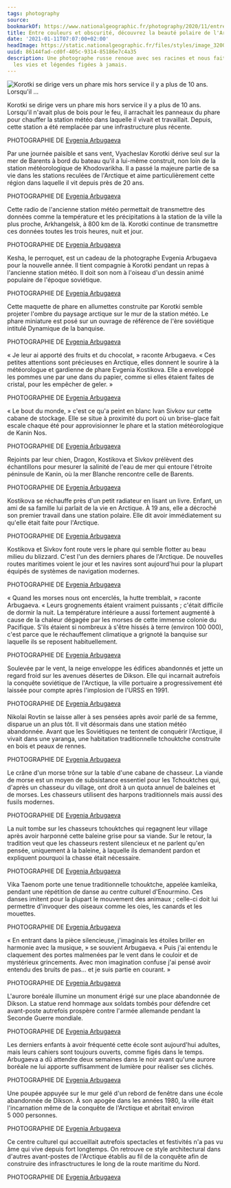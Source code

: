 ```yaml
---
tags: photography
source:
bookmarkOf: https://www.nationalgeographic.fr/photography/2020/11/entre-couleurs-et-obscurite-decouvrez-la-beaute-polaire-de-larctique-russe?image=arctic-life-doll-windowsill
title: Entre couleurs et obscurité, découvrez la beauté polaire de l'Arctique russe
date: '2021-01-11T07:07:00+02:00'
headImage: https://static.nationalgeographic.fr/files/styles/image_3200/public/arctic-life-lighthouse.jpg?w=1600
uuid: 86144fad-cd0f-405c-9314-85186e7c4a35
description: Une photographe russe renoue avec ses racines et nous fait découvrir
  les vies et légendes figées à jamais.
---
```


![Korotki se dirige vers un phare mis hors service il y a plus de 10 ans. Lorsqu'il ...](https://static.nationalgeographic.fr/files/styles/image_3200/public/arctic-life-lighthouse.jpg?w=1190&h=794)

Korotki se dirige vers un phare mis hors service il y a plus de 10 ans. Lorsqu'il n'avait plus de bois pour le feu, il arrachait les panneaux du phare pour chauffer la station météo dans laquelle il vivait et travaillait. Depuis, cette station a été remplacée par une infrastructure plus récente.

PHOTOGRAPHIE DE [Evgenia Arbugaeva](/photographe/evgenia-arbugaeva)

Par une journée paisible et sans vent, Vyacheslav Korotki dérive seul sur la mer de Barents à bord du bateau qu'il a lui-même construit, non loin de la station météorologique de Khodovarikha. Il a passé la majeure partie de sa vie dans les stations reculées de l'Arctique et aime particulièrement cette région dans laquelle il vit depuis près de 20 ans.

PHOTOGRAPHIE DE [Evgenia Arbugaeva](/photographe/evgenia-arbugaeva)

Cette radio de l'ancienne station météo permettait de transmettre des données comme la température et les précipitations à la station de la ville la plus proche, Arkhangelsk, à 800 km de là. Korotki continue de transmettre ces données toutes les trois heures, nuit et jour.

PHOTOGRAPHIE DE [Evgenia Arbugaeva](/photographe/evgenia-arbugaeva)

Kesha, le perroquet, est un cadeau de la photographe Evgenia Arbugaeva pour la nouvelle année. Il tient compagnie à Korotki pendant un repas à l'ancienne station météo. Il doit son nom à l'oiseau d'un dessin animé populaire de l'époque soviétique.

PHOTOGRAPHIE DE [Evgenia Arbugaeva](/photographe/evgenia-arbugaeva)

Cette maquette de phare en allumettes construite par Korotki semble projeter l'ombre du paysage arctique sur le mur de la station météo. Le phare miniature est posé sur un ouvrage de référence de l'ère soviétique intitulé Dynamique de la banquise.

PHOTOGRAPHIE DE [Evgenia Arbugaeva](/photographe/evgenia-arbugaeva)

« Je leur ai apporté des fruits et du chocolat, » raconte Arbugaeva. « Ces petites attentions sont précieuses en Arctique, elles donnent le sourire à la météorologue et gardienne de phare Evgenia Kostikova. Elle a enveloppé les pommes une par une dans du papier, comme si elles étaient faites de cristal, pour les empêcher de geler. »

PHOTOGRAPHIE DE [Evgenia Arbugaeva](/photographe/evgenia-arbugaeva)

« Le bout du monde, » c'est ce qu'a peint en blanc Ivan Sivkov sur cette cabane de stockage. Elle se situe à proximité du port où un brise-glace fait escale chaque été pour approvisionner le phare et la station météorologique de Kanin Nos.

PHOTOGRAPHIE DE [Evgenia Arbugaeva](/photographe/evgenia-arbugaeva)

Rejoints par leur chien, Dragon, Kostikova et Sivkov prélèvent des échantillons pour mesurer la salinité de l'eau de mer qui entoure l'étroite péninsule de Kanin, où la mer Blanche rencontre celle de Barents.

PHOTOGRAPHIE DE [Evgenia Arbugaeva](/photographe/evgenia-arbugaeva)

Kostikova se réchauffe près d'un petit radiateur en lisant un livre. Enfant, un ami de sa famille lui parlait de la vie en Arctique. À 19 ans, elle a décroché son premier travail dans une station polaire. Elle dit avoir immédiatement su qu'elle était faite pour l'Arctique.

PHOTOGRAPHIE DE [Evgenia Arbugaeva](/photographe/evgenia-arbugaeva)

Kostikova et Sivkov font route vers le phare qui semble flotter au beau milieu du blizzard. C'est l'un des derniers phares de l'Arctique. De nouvelles routes maritimes voient le jour et les navires sont aujourd'hui pour la plupart équipés de systèmes de navigation modernes.

PHOTOGRAPHIE DE [Evgenia Arbugaeva](/photographe/evgenia-arbugaeva)

« Quand les morses nous ont encerclés, la hutte tremblait, » raconte Arbugaeva. « Leurs grognements étaient vraiment puissants ; c'était difficile de dormir la nuit. La température intérieure a aussi fortement augmenté à cause de la chaleur dégagée par les morses de cette immense colonie du Pacifique. S'ils étaient si nombreux à s'être hissés à terre (environ 100 000), c'est parce que le réchauffement climatique a grignoté la banquise sur laquelle ils se reposent habituellement.

PHOTOGRAPHIE DE [Evgenia Arbugaeva](/photographe/evgenia-arbugaeva)

Soulevée par le vent, la neige enveloppe les édifices abandonnés et jette un regard froid sur les avenues désertes de Dikson. Elle qui incarnait autrefois la conquête soviétique de l'Arctique, la ville portuaire a progressivement été laissée pour compte après l'implosion de l'URSS en 1991.

PHOTOGRAPHIE DE [Evgenia Arbugaeva](/photographe/evgenia-arbugaeva)

Nikolai Rovtin se laisse aller à ses pensées après avoir parlé de sa femme, disparue un an plus tôt. Il vit désormais dans une station météo abandonnée. Avant que les Soviétiques ne tentent de conquérir l'Arctique, il vivait dans une yaranga, une habitation traditionnelle tchouktche construite en bois et peaux de rennes.

PHOTOGRAPHIE DE [Evgenia Arbugaeva](/photographe/evgenia-arbugaeva)

Le crâne d'un morse trône sur la table d'une cabane de chasseur. La viande de morse est un moyen de subsistance essentiel pour les Tchouktches qui, d'après un chasseur du village, ont droit à un quota annuel de baleines et de morses. Les chasseurs utilisent des harpons traditionnels mais aussi des fusils modernes.

PHOTOGRAPHIE DE [Evgenia Arbugaeva](/photographe/evgenia-arbugaeva)

La nuit tombe sur les chasseurs tchouktches qui regagnent leur village après avoir harponné cette baleine grise pour sa viande. Sur le retour, la tradition veut que les chasseurs restent silencieux et ne parlent qu'en pensée, uniquement à la baleine, à laquelle ils demandent pardon et expliquent pourquoi la chasse était nécessaire.

PHOTOGRAPHIE DE [Evgenia Arbugaeva](/photographe/evgenia-arbugaeva)

Vika Taenom porte une tenue traditionnelle tchouktche, appelée kamleika, pendant une répétition de danse au centre culturel d'Enourmino. Ces danses imitent pour la plupart le mouvement des animaux ; celle-ci doit lui permettre d'invoquer des oiseaux comme les oies, les canards et les mouettes.

PHOTOGRAPHIE DE [Evgenia Arbugaeva](/photographe/evgenia-arbugaeva)

« En entrant dans la pièce silencieuse, j'imaginais les étoiles briller en harmonie avec la musique, » se souvient Arbugaeva. « Puis j'ai entendu le claquement des portes malmenées par le vent dans le couloir et de mystérieux grincements. Avec mon imagination confuse j'ai pensé avoir entendu des bruits de pas… et je suis partie en courant. »

PHOTOGRAPHIE DE [Evgenia Arbugaeva](/photographe/evgenia-arbugaeva)

L'aurore boréale illumine un monument érigé sur une place abandonnée de Dikson. La statue rend hommage aux soldats tombés pour défendre cet avant-poste autrefois prospère contre l'armée allemande pendant la Seconde Guerre mondiale.

PHOTOGRAPHIE DE [Evgenia Arbugaeva](/photographe/evgenia-arbugaeva)

Les derniers enfants à avoir fréquenté cette école sont aujourd'hui adultes, mais leurs cahiers sont toujours ouverts, comme figés dans le temps. Arbugaeva a dû attendre deux semaines dans le noir avant qu'une aurore boréale ne lui apporte suffisamment de lumière pour réaliser ses clichés.

PHOTOGRAPHIE DE [Evgenia Arbugaeva](/photographe/evgenia-arbugaeva)

Une poupée appuyée sur le mur gelé d'un rebord de fenêtre dans une école abandonnée de Dikson. À son apogée dans les années 1980, la ville était l'incarnation même de la conquête de l'Arctique et abritait environ 5 000 personnes.

PHOTOGRAPHIE DE [Evgenia Arbugaeva](/photographe/evgenia-arbugaeva)

Ce centre culturel qui accueillait autrefois spectacles et festivités n'a pas vu âme qui vive depuis fort longtemps. On retrouve ce style architectural dans d'autres avant-postes de l'Arctique établis au fil de la conquête afin de construire des infrasctructures le long de la route maritime du Nord.

PHOTOGRAPHIE DE [Evgenia Arbugaeva](/photographe/evgenia-arbugaeva)